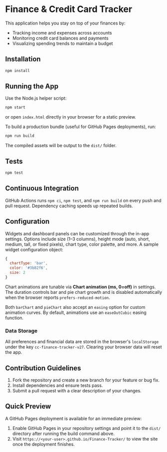 # Finance & Credit Card Tracker

This application helps you stay on top of your finances by:

- Tracking income and expenses across accounts
- Monitoring credit card balances and payments
- Visualizing spending trends to maintain a budget

## Installation

```bash
npm install
```

## Running the App

Use the Node.js helper script:

```bash
npm start
```

or open `index.html` directly in your browser for a static preview.

To build a production bundle (useful for GitHub Pages deployments), run:

```bash
npm run build
```

The compiled assets will be output to the `dist/` folder.

## Tests

```bash
npm test
```

## Continuous Integration

GitHub Actions runs `npm ci`, `npm test`, and `npm run build` on every push and pull request. Dependency caching speeds up repeated builds.

## Configuration

Widgets and dashboard panels can be customized through the in-app settings.
Options include size (1–3 columns), height mode (auto, short, medium, tall, or fixed pixels),
chart type, color palette, and more. A sample widget configuration object:

```javascript
{
  chartType: 'bar',
  color: '#3b82f6',
  size: 2
}
```

Chart animations are tunable via **Chart animation (ms, 0=off)** in settings. The duration controls bar and pie chart growth and is disabled automatically when the browser reports `prefers-reduced-motion`.

Both `barChart` and `pieChart` also accept an `easing` option for custom animation curves. By default, animations use an `easeOutCubic` easing function.

### Data Storage

All preferences and financial data are stored in the browser's `localStorage`
under the key `cc-finance-tracker-v27`. Clearing your browser data will reset the app.

## Contribution Guidelines

1. Fork the repository and create a new branch for your feature or bug fix.
2. Install dependencies and ensure tests pass.
3. Submit a pull request with a clear description of your changes.

## Quick Preview

A GitHub Pages deployment is available for an immediate preview:

1. Enable GitHub Pages in your repository settings and point it to the `dist/` directory after running the build command above.
2. Visit `https://<your-user>.github.io/Finance-Tracker/` to view the site once the deployment finishes.
